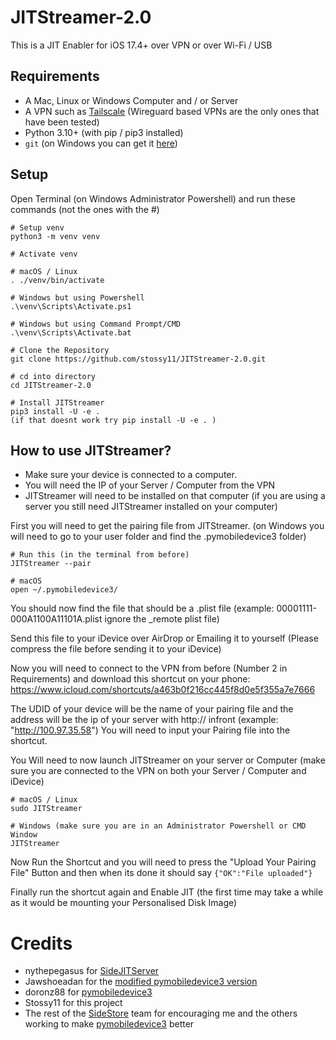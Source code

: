 # JITStreamer-2.0
This is a JIT Enabler for iOS 17.4+ over VPN or over Wi-Fi / USB

## Requirements
- A Mac, Linux or Windows Computer and / or Server
- A VPN such as [Tailscale](https://tailscale.com) (Wireguard based VPNs are the only ones that have been tested)
- Python 3.10+ (with pip / pip3 installed)
- `git` (on Windows you can get it [here](https://github.com/git-guides/install-git#install-git-on-windows))


## Setup

Open Terminal (on Windows Administrator Powershell) and run these commands (not the ones with the #)
```
# Setup venv
python3 -m venv venv

# Activate venv 

# macOS / Linux
. ./venv/bin/activate

# Windows but using Powershell
.\venv\Scripts\Activate.ps1

# Windows but using Command Prompt/CMD 
.\venv\Scripts\Activate.bat

# Clone the Repository
git clone https://github.com/stossy11/JITStreamer-2.0.git

# cd into directory
cd JITStreamer-2.0

# Install JITStreamer
pip3 install -U -e .
(if that doesnt work try pip install -U -e . )
```
## How to use JITStreamer?
- Make sure your device is connected to a computer.
- You will need the IP of your Server / Computer from the VPN
- JITStreamer will need to be installed on that computer (if you are using a server you still need JITStreamer installed on your computer)

First you will need to get the pairing file from JITStreamer. (on Windows you will need to go to your user folder and find the .pymobiledevice3 folder)
``` 
# Run this (in the terminal from before)
JITStreamer --pair

# macOS
open ~/.pymobiledevice3/ 
```
You should now find the file that should be a .plist file (example: 00001111-000A1100A11101A.plist ignore the _remote plist file) 

Send this file to your iDevice over AirDrop or Emailing it to yourself (Please compress the file before sending it to your iDevice)

Now you will need to connect to the VPN from before (Number 2 in Requirements) and download this shortcut on your phone:
https://www.icloud.com/shortcuts/a463b0f216cc445f8d0e5f355a7e7666

The UDID of your device will be the name of your pairing file and the address will be the ip of your server with http:// infront (example: "http://100.97.35.58")
You will need to input your Pairing file into the shortcut.

You Will need to now launch JITStreamer on your server or Computer (make sure you are connected to the VPN on both your Server / Computer and iDevice)
```
# macOS / Linux
sudo JITStreamer

# Windows (make sure you are in an Administrator Powershell or CMD Window
JITStreamer
```

Now Run the Shortcut and you will need to press the "Upload Your Pairing File" Button and then when its done it should say `{"OK":"File uploaded"}`

Finally run the shortcut again and Enable JIT (the first time may take a while as it would be mounting your Personalised Disk Image)


# Credits

- nythepegasus for [SideJITServer](https://github.com/nythepegasus/SideJITServer)
- Jawshoeadan for the [modified pymobiledevice3 version](https://github.com/jawshoeadan/pymobiledevice3)
- doronz88 for [pymobiledevice3](https://github.com/doronz88/pymobiledevice3)
- Stossy11 for this project
- The rest of the [SideStore](https://sidestore.io) team for encouraging me and the others working to make [pymobiledevice3](https://github.com/doronz88/pymobiledevice3) better







